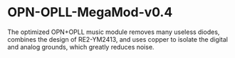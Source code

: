 # OPN-OPLL-MegaMod-v0.4
 The optimized OPN+OPLL music module removes many useless diodes, combines the design of RE2-YM2413, and uses copper to isolate the digital and analog grounds, which greatly reduces noise.

